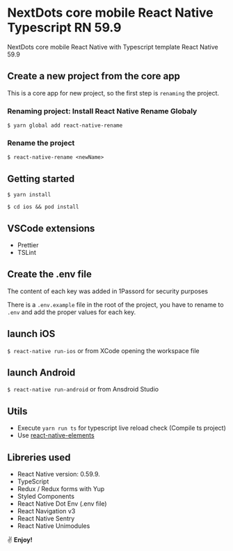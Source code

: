 # NextDots core mobile React Native Typescript RN 59.9

NextDots core mobile React Native with Typescript template React Native 59.9

## Create a new project from the core app

This is a core app for new project, so the first step is `renaming` the project.

### Renaming project: Install React Native Rename Globaly

```
$ yarn global add react-native-rename
```

### Rename the project

```
$ react-native-rename <newName>
```

## Getting started

```
$ yarn install

$ cd ios && pod install
```

## VSCode extensions

- Prettier
- TSLint

## Create the .env file

The content of each key was added in 1Passord for security purposes

There is a `.env.example` file in the root of the project, you have to rename to `.env` and add the proper values for each key.

## launch iOS

`$ react-native run-ios` or from XCode opening the workspace file

## launch Android

`$ react-native run-android` or from Ansdroid Studio

## Utils

- Execute `yarn run ts` for typescript live reload check (Compile ts project)
- Use [react-native-elements](https://react-native-training.github.io/react-native-elements/docs/overview.html)

## Libreries used

- React Native version: 0.59.9.
- TypeScript
- Redux / Redux forms with Yup
- Styled Components
- React Native Dot Env (.env file)
- React Navigation v3
- React Native Sentry
- React Native Unimodules

:v: **Enjoy!**

